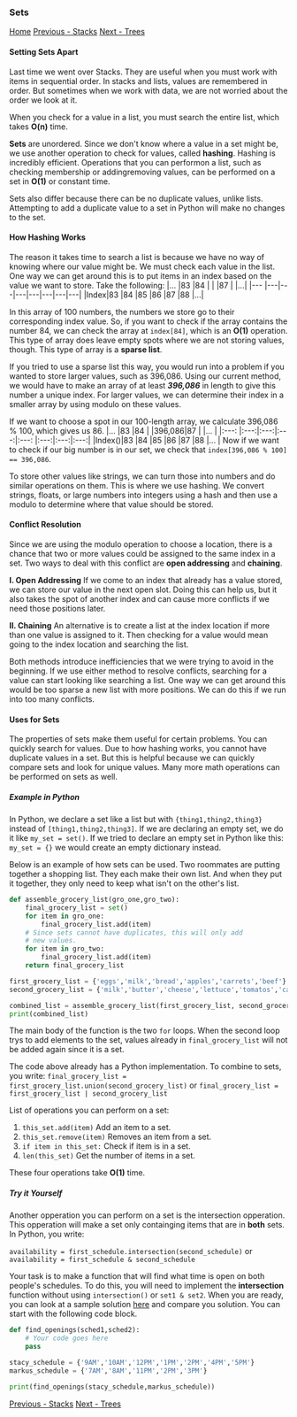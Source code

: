 ### Sets
[Home]("0-Welcome.md")
[Previous - Stacks]("1-Stacks.md")
[Next - Trees]("3-Trees.md")

#### Setting Sets Apart
Last time we went over Stacks. They are useful when you must work with items in sequential order. In stacks and lists, values are remembered in order. But sometimes when we work with data, we are not worried about the order we look at it. 

When you check for a value in a list, you must search the entire list, which takes **O(n)** time.

**Sets** are unordered. Since we don't know where a value in a set might be, we use another operation to check for values, called **hashing**. Hashing is incredibly efficient. Operations that you can performon a list, such as checking membership or addingremoving values, can be performed on a set in **O(1)** or constant time.

Sets also differ because there can be no duplicate values, unlike lists. Attempting to add a duplicate value to a set in Python will make no changes to the set.

#### How Hashing Works
The reason it takes time to search a list is because we have no way of knowing where our value might be. We must check each value in the list. One way we can get around this is to put items in an index based on the value we want to store. Take the following:
|...  |83 |84 |   |   |87 |   |...|
|---  |---|---|---|---|---|---|---|
|Index|83 |84 |85 |86 |87 |88 |...|

In this array of 100 numbers, the numbers we store go to their corresponding index value. So, if you want to check if the array contains the number 84, we can check the array at ```index[84]```, which is an **O(1)** operation. This type of array does leave empty spots where we are not storing values, though. This type of array is a **sparse list**. 

If you tried to use a sparse list this way, you would run into a problem if you wanted to store larger values, such as 396,086. Using our current method, we would have to make an array of at least ***396,086*** in length to give this number a unique index. For larger values, we can determine their index in a smaller array by using modulo on these values. 

If we want to choose a spot in our 100-length array, we calculate 396,086 % 100, which gives us 86. 
|...    |83   |84   |     |396,086|87   |     |...  |
|:---:  |:---:|:---:|:---:|:---:  |:---:|:---:|:---:|
|Index()|83   |84   |85   |86     |87   |88   |...  |
Now if we want to check if our big number is in our set, we check that ```index[396,086 % 100] == 396,086```.

To store other values like strings, we can turn those into numbers and do similar operations on them. This is where we use hashing. We convert strings, floats, or large numbers into integers using a hash and then use a modulo to determine where that value should be stored. 
#### Conflict Resolution

Since we are using the modulo operation to choose a location, there is a chance that two or more values could be assigned to the same index in a set. Two ways to deal with this conflict are **open addressing** and **chaining**.

**I. Open Addressing**
If we come to an index that already has a value stored, we can store our value in the next open slot. Doing this can help us, but it also takes the spot of another index and can cause more conflicts if we need those positions later.

**II. Chaining**
An alternative is to create a list at the index location if more than one value is assigned to it. Then checking for a value would mean going to the index location and searching the list.

Both methods introduce inefficiencies that we were trying to avoid in the beginning. If we use either method to resolve conflicts, searching for a value can start looking like searching a list. One way we can get around this would be too sparse a new list with more positions. We can do this if we run into too many conflicts.

#### Uses for Sets

The properties of sets make them useful for certain problems. You can quickly search for values. Due to how hashing works, you cannot have duplicate values in a set. But this is helpful because we can quickly compare sets and look for unique values. Many more math operations can be performed on sets as well.

##### Example in Python

In Python, we declare a set like a list but with ```{thing1,thing2,thing3}``` instead of ```[thing1,thing2,thing3]```. If we are declaring an empty set, we do it like ```my_set = set()```. If we tried to declare an empty set in Python like this: ```my_set = {}``` we would create an empty dictionary instead.

Below is an example of how sets can be used. Two roommates are putting together a shopping list. They each make their own list. And when they put it together, they only need to keep what isn't on the other's list.
```python
def assemble_grocery_list(gro_one,gro_two):
    final_grocery_list = set()
    for item in gro_one:
        final_grocery_list.add(item)
    # Since sets cannot have duplicates, this will only add
    # new values.
    for item in gro_two:
        final_grocery_list.add(item)
    return final_grocery_list

first_grocery_list = {'eggs','milk','bread','apples','carrets','beef'}
second_grocery_list = {'milk','butter','cheese','lettuce','tomatos','carrets','onions','cabbage'}

combined_list = assemble_grocery_list(first_grocery_list, second_grocery_list)
print(combined_list)
```
The main body of the function is the two ```for``` loops. When the second loop trys to add elements to the set, values already in ```final_grocery_list``` will not be added again since it is a set.

The code above already has a Python implementation. To combine to sets, you write:
```final_grocery_list = first_grocery_list.union(second_grocery_list)``` or 
```final_grocery_list = first_grocery_list | second_grocery_list```

List of operations you can perform on a set:

1. ```this_set.add(item)``` Add an item to a set.
2. ```this_set.remove(item)``` Removes an item from a set.
3. ```if item in this_set:``` Check if item is in a set.
4. ```len(this_set)``` Get the number of items in a set.

These four operations take **O(1)** time.

##### Try it Yourself
Another opperation you can perform on a set is the intersection opperation. This opperation will make a set only containging items that are in **both** sets. In Python, you write:

```availability = first_schedule.intersection(second_schedule)``` or 
```availability = first_schedule & second_schedule```

Your task is to make a function that will find what time is open on both people's schedules. To do this, you will need to implement the **intersection** function without using ```intersection()``` or ```set1 & set2```.
When you are ready, you can look at a sample solution [here](./code%20examples%20and%20solutions/sets_solution.py) and compare you solution.
You can start with the following code block.
```python
def find_openings(sched1,sched2):
    # Your code goes here
    pass

stacy_schedule = {'9AM','10AM','12PM','1PM','2PM','4PM','5PM'}
markus_schedule = {'7AM','8AM','11PM','2PM','3PM'}

print(find_openings(stacy_schedule,markus_schedule))
```
[Previous - Stacks]("1-Stacks.md")
[Next - Trees]("3-Trees.md")
